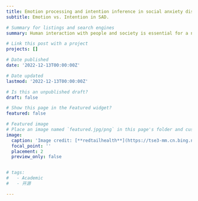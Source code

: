 ```yaml
---
title: Emotion processing and intention inference in social anxiety disorder
subtitle: Emotion vs. Intention in SAD.

# Summary for listings and search engines
summary: Human interaction with people and society is essential for a normal human life. Social anxiety disorder is an important subtype of anxiety disorders which manifests as extreme anxiety and avoidance of social behaviors and situations. Social anxiety has a high degree of comorbidity with depression and anxiety disorders, with patients showing abnormalities in emotional processing and social cognition, and is an effective entry point for analyzing the comorbidity and heterogeneity of depression and anxiety disorders. However, much remains unknown about the understanding of cognitive and brain mechanisms of social anxiety. We aim to combine psychophysics, eye-movement capture, brain imaging, and physiological signal recordings to investigate the processing specificity of social anxiety patients for emotional and social information in human actions. We aim to reveal individual differences  and construct predictive models of social anxiety symptoms. We also aim to explore combinations of different treatments and interventions to promote precise psychiatry.

# Link this post with a project
projects: []

# Date published
date: '2022-12-13T00:00:00Z'

# Date updated
lastmod: '2022-12-13T00:00:00Z'

# Is this an unpublished draft?
draft: false

# Show this page in the Featured widget?
featured: false

# Featured image
# Place an image named `featured.jpg/png` in this page's folder and customize its options here.
image:
  caption: 'Image credit: [**redtailhealth**](https://tse3-mm.cn.bing.net/th/id/OIP-C.ff4GFYYmygwAZL71I0U1_AHaEc?pid=ImgDet&rs=1)'
  focal_point: ''
  placement: 2
  preview_only: false


# tags:
#   - Academic
#   - 开源

---
```

